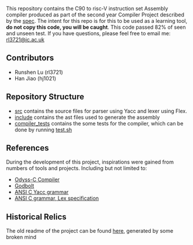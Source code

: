 This repository contains the C90 to risc-V instruction set Assembly compiler produced as part of the second year Compiler Project described by the  [spec](https://github.com/LangProc/langproc-cw). The intent for this repo is for this to be used as a learning tool, **do not copy this code, you will be caught**. This code passed 82% of seen and unseen test. If you have questions, please feel free to email me: rl3721@ic.ac.uk

## Contributors
* Runshen Lu (rl3721)
* Han Jiao (hj1021)

## Repository Structure
* [src](https://github.com/rl3721/IAC_CompilerProject_2023/tree/main/src) contains the source files for parser using Yacc and lexer using Flex. 
* [include](https://github.com/rl3721/IAC_CompilerProject_2023/tree/main/include) contains the ast files used to generate the assembly
* [compiler_tests](https://github.com/rl3721/IAC_CompilerProject_2023/tree/main/compiler_tests) contains the some tests for the compiler, which can be done by running [test.sh](https://github.com/rl3721/IAC_CompilerProject_2023/blob/main/test.sh)

## References
During the development of this project, inspirations were gained from numbers of tools and projects. Including but not limited to:

* [Odyss-C Compiler](https://github.com/simon-staal/Odyssey_C_Compiler)
* [Godbolt](https://godbolt.org/)
* [ANSI C Yacc grammar](https://www.lysator.liu.se/c/ANSI-C-grammar-y.html)
* [ANSI C grammar, Lex specification](https://www.lysator.liu.se/c/ANSI-C-grammar-l.html)

## Historical Relics
The old readme of the project can be found [here](https://github.com/rl3721/IAC_CompilerProject_2023/blob/main/old_readme.md), generated by some broken mind